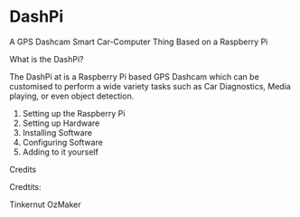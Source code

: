 # DashPi
A GPS Dashcam Smart Car-Computer Thing Based on a Raspberry Pi

What is the DashPi?

The DashPi at is a Raspberry Pi based GPS Dashcam which can be customised to perform a wide variety tasks such as Car Diagnostics, Media playing, or even object detection.


1. Setting up the Raspberry Pi
2. Setting up Hardware
3. Installing Software
4. Configuring Software
5. Adding to it yourself


Credits

Credtits:

Tinkernut OzMaker
